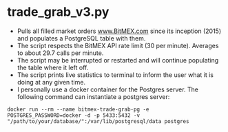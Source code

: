 # trade_grab_v3.py
  - Pulls all filled market orders www.BitMEX.com since its inception (2015) and populates a PostgreSQL table with them. 
  - The script respects the BitMEX API rate limit (30 per minute). Averages to about 29.7 calls per minute. 
  - The script may be interrupted or restarted and will continue populating the table where it left off. 
  - The script prints live statistics to terminal to inform the user what it is doing at any given time.
  - I personally use a docker container for the Postgres server. The following command can instantiate a postgres server: 
  
  `docker run --rm --name bitmex-trade-grab-pg -e POSTGRES_PASSWORD=docker -d -p 5433:5432 -v "/path/to/your/database/":/var/lib/postgresql/data postgres`
